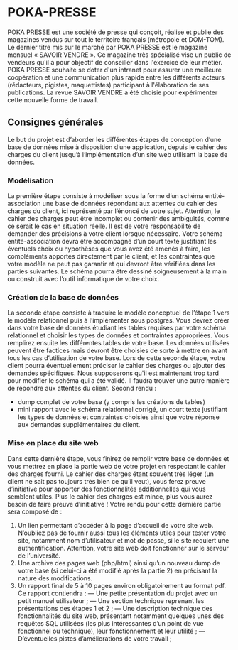 # POKA-PRESSE
POKA PRESSE est une société de presse qui conçoit, réalise et publie des magazines vendus sur tout le territoire français (métropole et DOM-TOM). Le dernier titre mis sur le marché par POKA PRESSE est le magazine mensuel « SAVOIR VENDRE ». Ce magazine très spécialisé vise un public de vendeurs qu'il a pour objectif de conseiller dans l'exercice de leur métier.
POKA PRESSE souhaite se doter d'un intranet pour assurer une meilleure coopération et une communication plus rapide entre les différents acteurs (rédacteurs, pigistes, maquettistes) participant à l'élaboration de ses publications. La revue SAVOIR VENDRE a été choisie pour expérimenter cette nouvelle forme de travail.

## Consignes générales
Le but du projet est d’aborder les différentes étapes de conception d’une base de données mise à disposition d’une application, depuis le cahier des charges du client jusqu’à l’implémentation d’un site web utilisant la base de données.

### Modélisation 
La première étape consiste à modéliser sous la forme d’un schéma entité-association une base de données répondant aux attentes du cahier des charges du client, ici représenté par l’énoncé de votre sujet. Attention, le cahier des charges peut être incomplet ou contenir des ambiguïtés, comme ce serait le cas en situation réelle. Il est de votre responsabilité de demander des précisions à votre client lorsque nécessaire.
Votre schéma entité-association devra être accompagné d’un court texte justifiant les éventuels choix ou hypothèses que vous avez été amenés à faire, les compléments apportés directement par le client, et les contraintes que votre modèle ne peut pas garantir et qui devront être vérifiées dans les parties suivantes.
Le schéma pourra être dessiné soigneusement à la main ou construit avec l’outil informatique de votre choix.

### Création de la base de données
La seconde étape consiste à traduire le modèle conceptuel de l’étape 1 vers le modèle relationnel puis à l’implémenter sous postgres. Vous devrez créer dans votre base de données étudiant les tables requises par votre schéma relationnel et choisir les types de données et contraintes appropriées. Vous remplirez ensuite les différentes tables de votre base. Les données utilisées peuvent être factices mais devront être choisies de sorte à mettre en avant tous les cas d’utilisation de votre base.
Lors de cette seconde étape, votre client pourra éventuellement préciser le cahier des charges ou ajouter des demandes spécifiques. Nous supposerons qu'il est maintenant trop tard pour modifier le schéma qui a été validé. Il faudra trouver une autre manière de répondre aux attentes du client.
Second rendu :
- dump complet de votre base (y compris les créations de tables)
- mini rapport avec le schéma relationnel corrigé, un court texte justifiant les types de données et contraintes choisies ainsi que votre réponse aux demandes supplémentaires du client.

### Mise en place du site web
Dans cette dernière étape, vous finirez de remplir votre base de données et vous mettrez en place la partie web de votre projet en respectant le cahier des charges fourni.
Le cahier des charges étant souvent très léger (un client ne sait pas toujours très bien ce qu’il veut), vous ferez preuve d’initiative pour apporter des fonctionnalités additionnelles qui vous semblent utiles. Plus le cahier des charges est mince, plus vous aurez besoin de faire preuve d’initiative !
Votre rendu pour cette dernière partie sera composé de :
1. Un lien permettant d’accéder à la page d’accueil de votre site web. N’oubliez pas de fournir aussi tous les éléments utiles pour tester votre site, notamment nom d’utilisateur et mot de passe, si le site requiert une authentification. Attention, votre site web doit fonctionner sur le serveur de l’université.
2. Une archive des pages web (php/html) ainsi qu’un nouveau dump de votre base (si celui-ci a été modifié après la partie 2) en précisant la nature des modifications.
3. Un rapport final de 5 à 10 pages environ obligatoirement au format pdf. Ce rapport contiendra :
— Une petite présentation du projet avec un petit manuel utilisateur ;
— Une section technique reprenant les présentations des étapes 1 et 2 ;
— Une description technique des fonctionnalités du site web, présentant notamment quelques unes des requêtes SQL utilisées (les plus intéressantes d’un point de vue fonctionnel ou technique), leur fonctionnement et leur utilité ;
— D’éventuelles pistes d’améliorations de votre travail ;
